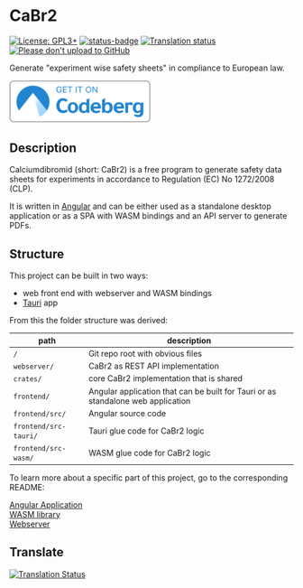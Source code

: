 # CaBr2

[![License: GPL3+](https://img.shields.io/badge/License-GPL3+-blue.svg?style=flat-square)](https://www.gnu.org/licenses/gpl-3.0.en.html)
[![status-badge](https://ci.codeberg.org/api/badges/Calciumdibromid/CaBr2/status.svg)](https://ci.codeberg.org/Calciumdibromid/CaBr2)
[![Translation status](https://translate.codeberg.org/widgets/cabr2/-/svg-badge.svg)](https://translate.codeberg.org/engage/cabr2/)
[![Please don't upload to GitHub](https://nogithub.codeberg.page/badge.svg)](https://nogithub.codeberg.page)

Generate "experiment wise safety sheets" in compliance to European law.

<a href="https://codeberg.org/Calciumdibromid/CaBr2"> <img src="assets/get-it-on-blue-on-white.svg" alt="Get It On Codeberg" width="250"/> <a/>

## Description

Calciumdibromid (short: CaBr2) is a free program to generate safety data sheets for experiments in accordance to
Regulation (EC) No 1272/2008 (CLP).

It is written in [Angular](https://angular.io/) and can be either used as a standalone
desktop application or as a SPA with WASM bindings and an API server to
generate PDFs.

## Structure

This project can be built in two ways:

- web front end with webserver and WASM bindings
- [Tauri](https://tauri.studio/) app

From this the folder structure was derived:

| path                  | description                                                                      |
|-----------------------|----------------------------------------------------------------------------------|
| `/`                   | Git repo root with obvious files                                                 |
| `webserver/`          | CaBr2 as REST API implementation                                                 |
| `crates/`             | core CaBr2 implementation that is shared                                         |
| `frontend/`           | Angular application that can be built for Tauri or as standalone web application |
| `frontend/src/`       | Angular source code                                                              |
| `frontend/src-tauri/` | Tauri glue code for CaBr2 logic                                                  |
| `frontend/src-wasm/`  | WASM glue code for CaBr2 logic                                                   |

To learn more about a specific part of this project, go to the corresponding README:

[Angular Application](frontend)  
[WASM library](frontend/src-wasm)  
[Webserver](webserver)  

## Translate

[![Translation Status](https://translate.codeberg.org/widgets/cabr2/-/open-graph.png)](https://translate.codeberg.org/engage/cabr2/)
